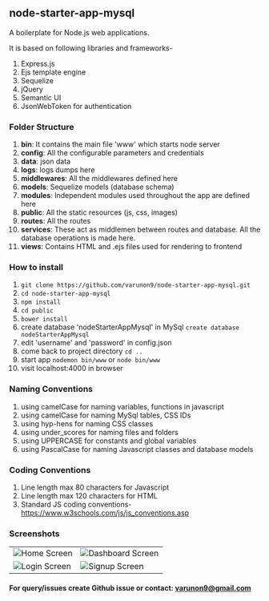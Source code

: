 ## node-starter-app-mysql

A boilerplate for Node.js web applications.

It is based on following libraries and frameworks-

1. Express.js
2. Ejs template engine
3. Sequelize
4. jQuery
5. Semantic UI
6. JsonWebToken for authentication

### Folder Structure

1. **bin**: It contains the main file 'www' which starts node server
2. **config**: All the configurable parameters and credentials
3. **data**: json data
4. **logs**: logs dumps here
5. **middlewares**: All the middlewares defined here
6. **models**: Sequelize models (database schema)
7. **modules**: Independent modules used throughout the app are defined here
8. **public**: All the static resources (js, css, images)
9. **routes**: All the routes
10. **services**: These act as middlemen between routes and database. All the database operations is made here.
11. **views**: Contains HTML and .ejs files used for rendering to frontend

### How to install

1. `git clone https://github.com/varunon9/node-starter-app-mysql.git`
2. `cd node-starter-app-mysql`
3. `npm install`
4. `cd public`
5. `bower install`
6. create database 'nodeStarterAppMysql' in MySql `create database nodeStarterAppMysql`
7. edit 'username' and 'password' in config.json
8. come back to project directory `cd ..`
9. start app `nodemon bin/www` or `node bin/www`
10. visit localhost:4000 in browser


### Naming Conventions

1. using camelCase for naming variables, functions in javascript
2. using camelCase for naming MySql tables, CSS IDs
3. using hyp-hens for naming CSS classes
4. using under_scores for naming files and folders
5. using UPPERCASE for constants and global variables
6. using PascalCase for naming Javascript classes and database models


### Coding Conventions

1. Line length max 80 characters for Javascript
2. Line length max 120 characters for HTML
3. Standard JS coding conventions- https://www.w3schools.com/js/js_conventions.asp

### Screenshots
|  |  |
| --- | --- |
|![Home Screen](./screenshots/home.png) | ![Dashboard Screen](./screenshots/dashboard.png)|
|![Login Screen](./screenshots/login.png) | ![Signup Screen](./screenshots/signup.png)|

#### For query/issues create Github issue or contact: varunon9@gmail.com